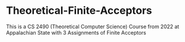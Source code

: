 # Theoretical-Finite-Acceptors
This is a CS 2490 (Theoretical Computer Science) Course from 2022 at Appalachian State with 3 Assignments of Finite Acceptors 
